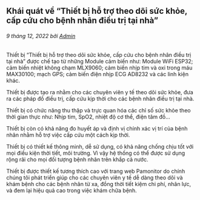 ## **Khái quát về “Thiết bị hỗ trợ theo dõi sức khỏe, cấp cứu cho bệnh nhân điều trị tại nhà”**

###### _9 tháng 12, 2022 bởi [Admin](https://www.facebook.com/kilkuwu)_

Thiết bị “Thiết bị hỗ trợ theo dõi sức khỏe, cấp cứu cho bệnh nhân điều trị tại nhà” được chế tạo từ những Module cảm biến như: Module WiFi ESP32; cảm biến nhiệt không chạm MLX9060; cảm biến nhịp tim và oxi trong máu MAX30100; mạch GPS; cảm biến điện nhịp ECG AD8232 và các linh kiện khác.

Thiết bị được tạo ra nhằm cho các chuyên viên y tế theo dõi sức khỏe, đưa ra các pháp đồ điều trị, cấp cứu kịp thời cho các bệnh nhân điều trị tại nhà.

Thiết bị có chức năng thu thập và trực quan hóa các chỉ số sức khỏe theo thời gian thực như: Nhịp tim, SpO2, nhiệt độ cơ thể, điện tâm đồ...

Thiết bị còn có khả năng đo huyết áp và định vị chính xác vị trí của bệnh nhân nhằm hỗ trợ việc cấp cứu một cách kịp thời.

Thiết bị có thiết kế thông minh, dễ sử dụng, có khả năng chống chịu tốt với mọi điều kiện thời tiết, môi trường. Vì vậy hệ thống có thể được sử dụng rộng rãi cho mọi đối tượng bệnh nhân trên khắp cả nước.

Thiết bị được thiết kế tương thích cao với trang web Pamonitor do chính chúng tôi phát triển giúp cho các chuyên viên y tế dễ dàng theo dõi và khám bệnh cho các bệnh nhân từ xa, đồng thời tiết kiệm chi phí, nhân lực, và đem lại hiệu quả cao trong việc khám chữa bệnh.
